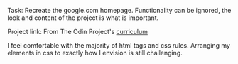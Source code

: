 Task:	Recreate the google.com homepage.  Functionality can be ignored, the look and content of the project is what is important.

Project link:	From The Odin Project's [curriculum](http://www.theodinproject.com/courses/web-development-101/lessons/html-css)

I feel comfortable with the majority of html tags and css rules.  Arranging my elements in css to exactly how I envision is still challenging.